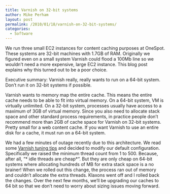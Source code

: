 ```yaml
---
title: Varnish on 32-bit systems
author: Mike Perham
layout: post
permalink: /2010/01/18/varnish-on-32-bit-systems/
categories:
  - Software
---
```

We run three small EC2 instances for content caching purposes at OneSpot. These systems are 32-bit machines with 1.7GB of RAM. Originally we figured even on a small system Varnish could flood a 100Mb line so we wouldn&#8217;t need a more expensive, large EC2 instance. This blog post explains why this turned out to be a poor choice.

Executive summary: Varnish really, really wants to run on a 64-bit system. Don&#8217;t run it on 32-bit systems if possible.

Varnish wants to memory map the entire cache. This means the entire cache needs to be able to fit into virtual memory. On a 64-bit system, VM is virtually unlimited. On a 32-bit system, processes usually have access to a maximum of 3GB of virtual memory. Since you also need to allocate stack space and other standard process requirements, in practice people don&#8217;t recommend more than 2GB of cache space for Varnish on 32-bit systems. Pretty small for a web content cache. If you want Varnish to use an entire disk for a cache, it must run on a 64-bit system.

We had a few minutes of outage recently due to this architecture. We read some [Varnish tuning tips][1] and decided to modify our default configuration. Specifically we raised the minimum thread count from 1 to 500. Because, after all, &#8220;* idle threads are cheap*&#8220;. But they are only cheap on 64-bit systems where allocating hundreds of MB for extra stack space is a no brainer! When we rolled out this change, the process ran out of memory and couldn&#8217;t allocate the extra threads. Klaxons went off and I rolled back the changes. Over the next few months, we&#8217;ll be upgrading our caches to 64 bit so that we don&#8217;t need to worry about sizing issues moving forward.

 [1]: http://kristian.blog.linpro.no/2009/05/25/common-varnish-issues/
